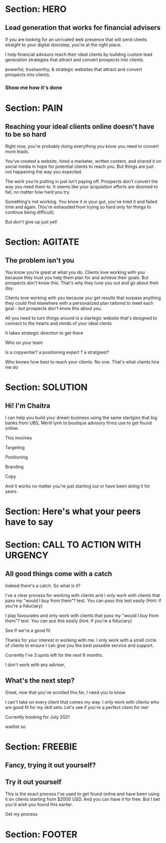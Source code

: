 # Section: HERO

## Lead generation that works for financial advisers

If you are looking for an unrivaled web presence that will send clients straight to your digital doorstep, you’re at the right place.

I help financial advisors reach their ideal clients by building custom lead generation strategies that attract and convert prospects into clients.

powerful, trustworthy, & strategic websites that attract and convert prospects into clients. 

### Show me how it's done


# Section: PAIN

## Reaching your ideal clients online doesn't have to be so hard

Right now, you're probably doing everything you know you need to convert more leads. 

You've created a website, hired a marketer, written content, and shared it on social media in hope for potential clients to reach you. But things are just not happening the way you expected. 

The work you’re putting in just isn’t paying off. Prospects don't convert the way you need them to. It seems like your acquisition efforts are doomed to fail, no matter how hard you try.

Something's not working. You know it in your gut, you’ve tried it and failed time and again. (You're exhausted from trying so hard only for things to continue being difficult)

But don't give up just yet!

# Section: AGITATE

## The problem isn't you

You know you’re great at what you do. Clients love working with you because they trust you help them plan for and achieve their goals. But prospects don't know this. That's why they tune you out and go about their day. 

Clients love working with you because you get results that surpass anything they could find elsewhere with a personalized plan tailored to meet each goal - but prospects don't know this about you. 

All you need to turn things around is a startegic website that's designed to connect to the hearts and minds of your ideal clents 

It takes strategic direction to get there

Who on your team 

Is a copywriter? 
   a positioning expert ? 
   a stratgiest? 

Who knows how best to reach your clients. No one. That's what clients hire me do 

# Section: SOLUTION

## Hi! I'm Chaitra

I can help you build your dream business using the same startgies that big banks from UBS, Merill lynh to boutique advisory firms use to get found online. 

This involves 

Targeting 

Positioning 

Branding 

Copy


And it works no matter you're just starting out or have been doing it for years. 

# Section: Here's what your peers have to say


# Section: CALL TO ACTION WITH URGENCY

## All good things come with a catch

Indeed there's a catch. So what is it?

I've a clear process for working with clients and I only work with clients that pass my "would I buy from them"? test. You can pass this test easily (Hint: if you're a fiduciary) 

I play favourates and only work with clients that pass my "would I buy from them"? test. You can ace this easily (hint: if you're a fiduciary) 

See If we're a good fit 

Thanks for your interest in working with me. I only work with a small circle of clients to ensure I can give you the best possible service and support. 

Currently I've 3 spots left for the next 6 months. 

I don't work with any adviser, 

## What's the next step? 

Great, now that you've scrolled this far, I need you to know 

I can't take on every client that comes my way. I only work with clients who are good fit for my skill sets. Let's see if you're a perfect client for me! 

Currently booking for July 2021

waitlist so 

# Section: FREEBIE

## Fancy, trying it out yourself? 

## Try it out yourself 

This is the exact process I've used to get found online and have been using it on clients starting from $2000 USD. And you can have it for free. But I bet you'd wish you found this earlier. 


Get my process

# Section: FOOTER

